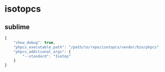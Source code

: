 # isotopcs

## sublime

```javascript
{
    "show_debug": true,
    "phpcs_executable_path": "/path/to/repo/isotopcs/vendor/bin/phpcs",
    "phpcs_additional_args": {
        "--standard": "Isotop"
    }
}
```

